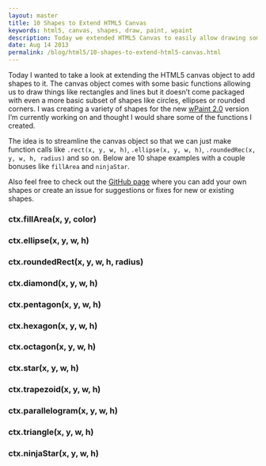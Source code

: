 ```yaml
---
layout: master
title: 10 Shapes to Extend HTML5 Canvas
keywords: html5, canvas, shapes, draw, paint, wpaint
description: Today we extended HTML5 Canvas to easily allow drawing some shapes through the use of simple methods.
date: Aug 14 2013
permalink: /blog/html5/10-shapes-to-extend-html5-canvas.html
---
```


Today I wanted to take a look at extending the HTML5 canvas object to add shapes to it. The canvas object comes with some basic functions allowing us to draw things like rectangles and lines but it doesn’t come packaged with even a more basic subset of shapes like circles, ellipses or rounded corners. I was creating a variety of shapes for the new [wPaint 2.0](http://wpaint.websanova.com/) version I’m currently working on and thought I would share some of the functions I created.

The idea is to streamline the canvas object so that we can just make function calls like `.rect(x, y, w, h)`, `.ellipse(x, y, w, h)`, `.roundedRec(x, y, w, h, radius)` and so on. Below are 10 shape examples with a couple bonuses like `fillArea` and `ninjaStar`.

Also feel free to check out the [GitHub page](https://github.com/websanova/wExtensions) where you can add your own shapes or create an issue for suggestions or fixes for new or existing shapes.

<script type="text/javascript">
CanvasRenderingContext2D.prototype.diamond=function(a,b,c,d){return a&&b&&c&&d?(this.beginPath(),this.moveTo(a+.5*c,b),this.lineTo(a,b+.5*d),this.lineTo(a+.5*c,b+d),this.lineTo(a+c,b+.5*d),this.lineTo(a+.5*c,b),this.closePath(),void 0):!0},CanvasRenderingContext2D.prototype.diamond=function(a,b,c,d){return a&&b&&c&&d?(this.beginPath(),this.moveTo(a+.5*c,b),this.lineTo(a,b+.5*d),this.lineTo(a+.5*c,b+d),this.lineTo(a+c,b+.5*d),this.lineTo(a+.5*c,b),this.closePath(),void 0):!0},CanvasRenderingContext2D.prototype.diamond=function(a,b,c,d){return a&&b&&c&&d?(this.beginPath(),this.moveTo(a+.5*c,b),this.lineTo(a,b+.5*d),this.lineTo(a+.5*c,b+d),this.lineTo(a+c,b+.5*d),this.lineTo(a+.5*c,b),this.closePath(),void 0):!0},CanvasRenderingContext2D.prototype.ellipse=function(a,b,c,d){if(!(a&&b&&c&&d))return!0;var e=.5522848,f=c/2*e,g=d/2*e,h=a+c,i=b+d,j=a+c/2,k=b+d/2;this.beginPath(),this.moveTo(a,k),this.bezierCurveTo(a,k-g,j-f,b,j,b),this.bezierCurveTo(j+f,b,h,k-g,h,k),this.bezierCurveTo(h,k+g,j+f,i,j,i),this.bezierCurveTo(j-f,i,a,k+g,a,k),this.closePath()},CanvasRenderingContext2D.prototype.fillArea=function(a,b,c){function d(a){return{r:o[a],g:o[a+1],b:o[a+2],a:o[a+3]}}function e(a){o[a]=c[0],o[a+1]=c[1],o[a+2]=c[2],o[a+3]=c[3]}function f(a){return p.r===a.r&&p.g===a.g&&p.b===a.b&&p.a===a.a}if(!a||!b||!c)return!0;var g=this.canvas.style.color;this.canvas.style.color=c,c=this.canvas.style.color.match(/^rgba?\((.*)\);?$/)[1].split(","),this.canvas.style.color=g,c[0]=parseInt(c[0],10),c[1]=parseInt(c[1],10),c[2]=parseInt(c[2],10),c[3]=parseInt(c[3]||255,10);for(var h,i,j,k,l=this.canvas.width,m=this.canvas.height,n=this.getImageData(0,0,l,m),o=n.data,p=d(4*(b*l+a)),q=[[a,b]];q.length;){for(h=q.pop(),i=4*(h[1]*l+h[0]);h[1]-->=0&&f(d(i));)i-=4*l;for(i+=4*l,++h[1],j=!1,k=!1;h[1]++<m-1&&f(d(i));)e(i),h[0]>0&&(f(d(i-4))?j||(q.push([h[0]-1,h[1]]),j=!0):j&&(j=!1)),h[0]<l-1&&(f(d(i+4))?k||(q.push([h[0]+1,h[1]]),k=!0):k&&(k=!1)),i+=4*l}this.putImageData(n,0,0)},CanvasRenderingContext2D.prototype.hexagon=function(a,b,c,d){if(!(a&&b&&c&&d))return!0;var e=.225,f=1-e;this.beginPath(),this.moveTo(a+.5*c,b),this.lineTo(a,b+d*e),this.lineTo(a,b+d*f),this.lineTo(a+.5*c,b+d),this.lineTo(a+c,b+d*f),this.lineTo(a+c,b+d*e),this.lineTo(a+.5*c,b),this.closePath()},CanvasRenderingContext2D.prototype.ninjaStar=function(a,b,c,d){return a&&b&&c&&d?(this.beginPath(),this.moveTo(a+.5*c,b),this.lineTo(a+.35*c,b+.35*d),this.lineTo(a,b+.5*d),this.lineTo(a+.35*c,b+.65*d),this.lineTo(a+.5*c,b+d),this.lineTo(a+.65*c,b+.65*d),this.lineTo(a+c,b+.5*d),this.lineTo(a+.65*c,b+.35*d),this.lineTo(a+.5*c,b),this.closePath(),void 0):!0},CanvasRenderingContext2D.prototype.octagon=function(a,b,c,d){if(!(a&&b&&c&&d))return!0;var e=.275,f=1-e;this.beginPath(),this.moveTo(a+c*e,b),this.lineTo(a,b+d*e),this.lineTo(a,b+d*f),this.lineTo(a+c*e,b+d),this.lineTo(a+c*f,b+d),this.lineTo(a+c,b+d*f),this.lineTo(a+c,b+d*e),this.lineTo(a+c*f,b),this.lineTo(a+c*e,b),this.closePath()},CanvasRenderingContext2D.prototype.parallelogram=function(a,b,c,d){return a&&b&&c&&d?(this.beginPath(),this.moveTo(a+.3*c,b),this.lineTo(a,b+d),this.lineTo(a+.7*c,b+d),this.lineTo(a+c,b),this.lineTo(a+.3*c,b),this.closePath(),void 0):!0},CanvasRenderingContext2D.prototype.pentagon=function(a,b,c,d){return a&&b&&c&&d?(this.beginPath(),this.moveTo(a+c/2,b),this.lineTo(a,b+.4*d),this.lineTo(a+.2*c,b+d),this.lineTo(a+.8*c,b+d),this.lineTo(a+c,b+.4*d),this.lineTo(a+c/2,b),this.closePath(),void 0):!0},CanvasRenderingContext2D.prototype.roundedRect=function(a,b,c,d,e){return a&&b&&c&&d?(e||(e=5),this.beginPath(),this.moveTo(a+e,b),this.lineTo(a+c-e,b),this.quadraticCurveTo(a+c,b,a+c,b+e),this.lineTo(a+c,b+d-e),this.quadraticCurveTo(a+c,b+d,a+c-e,b+d),this.lineTo(a+e,b+d),this.quadraticCurveTo(a,b+d,a,b+d-e),this.lineTo(a,b+e),this.quadraticCurveTo(a,b,a+e,b),this.closePath(),void 0):!0},CanvasRenderingContext2D.prototype.star=function(a,b,c,d){return a&&b&&c&&d?(this.beginPath(),this.moveTo(a+.5*c,b),this.lineTo(a+.3*c,b+.3*d),this.lineTo(a,b+.4*d),this.lineTo(a+.2*c,b+.65*d),this.lineTo(a+.2*c,b+d),this.lineTo(a+.5*c,b+.8*d),this.lineTo(a+.8*c,b+d),this.lineTo(a+.8*c,b+.65*d),this.lineTo(a+c,b+.4*d),this.lineTo(a+.7*c,b+.3*d),this.lineTo(a+.5*c,b),this.closePath(),void 0):!0},CanvasRenderingContext2D.prototype.star=function(a,b,c,d){return a&&b&&c&&d?(this.beginPath(),this.moveTo(a+.5*c,b),this.lineTo(a+.375*c,b+.4*d),this.lineTo(a,b+.4*d),this.lineTo(a+.3*c,b+.625*d),this.lineTo(a+.2*c,b+d),this.lineTo(a+.5*c,b+.725*d),this.lineTo(a+.8*c,b+d),this.lineTo(a+.7*c,b+.625*d),this.lineTo(a+c,b+.4*d),this.lineTo(a+.625*c,b+.4*d),this.lineTo(a+.5*c,b),this.closePath(),void 0):!0},CanvasRenderingContext2D.prototype.trapezoid=function(a,b,c,d){return a&&b&&c&&d?(this.beginPath(),this.moveTo(a+.2*c,b),this.lineTo(a,b+d),this.lineTo(a+c,b+d),this.lineTo(a+.8*c,b),this.lineTo(a+.3*c,b),this.closePath(),void 0):!0},CanvasRenderingContext2D.prototype.triangle=function(a,b,c,d){return a&&b&&c&&d?(this.beginPath(),this.moveTo(a+c/2,b),this.lineTo(a,b+d),this.lineTo(a+c,b+d),this.lineTo(a+c/2,b),this.closePath(),void 0):!0},CanvasRenderingContext2D.prototype.ellipse=function(a,b,c,d){if(!(a&&b&&c&&d))return!0;var e=.5522848,f=c/2*e,g=d/2*e,h=a+c,i=b+d,j=a+c/2,k=b+d/2;this.beginPath(),this.moveTo(a,k),this.bezierCurveTo(a,k-g,j-f,b,j,b),this.bezierCurveTo(j+f,b,h,k-g,h,k),this.bezierCurveTo(h,k+g,j+f,i,j,i),this.bezierCurveTo(j-f,i,a,k+g,a,k),this.closePath()},CanvasRenderingContext2D.prototype.fillArea=function(a,b,c){function d(a){return{r:o[a],g:o[a+1],b:o[a+2],a:o[a+3]}}function e(a){o[a]=c[0],o[a+1]=c[1],o[a+2]=c[2],o[a+3]=c[3]}function f(a){return p.r===a.r&&p.g===a.g&&p.b===a.b&&p.a===a.a}if(!a||!b||!c)return!0;var g=this.canvas.style.color;this.canvas.style.color=c,c=this.canvas.style.color.match(/^rgba?\((.*)\);?$/)[1].split(","),this.canvas.style.color=g,c[0]=parseInt(c[0],10),c[1]=parseInt(c[1],10),c[2]=parseInt(c[2],10),c[3]=parseInt(c[3]||255,10);for(var h,i,j,k,l=this.canvas.width,m=this.canvas.height,n=this.getImageData(0,0,l,m),o=n.data,p=d(4*(b*l+a)),q=[[a,b]];q.length;){for(h=q.pop(),i=4*(h[1]*l+h[0]);h[1]-->=0&&f(d(i));)i-=4*l;for(i+=4*l,++h[1],j=!1,k=!1;h[1]++<m-1&&f(d(i));)e(i),h[0]>0&&(f(d(i-4))?j||(q.push([h[0]-1,h[1]]),j=!0):j&&(j=!1)),h[0]<l-1&&(f(d(i+4))?k||(q.push([h[0]+1,h[1]]),k=!0):k&&(k=!1)),i+=4*l}this.putImageData(n,0,0)},CanvasRenderingContext2D.prototype.hexagon=function(a,b,c,d){if(!(a&&b&&c&&d))return!0;var e=.225,f=1-e;this.beginPath(),this.moveTo(a+.5*c,b),this.lineTo(a,b+d*e),this.lineTo(a,b+d*f),this.lineTo(a+.5*c,b+d),this.lineTo(a+c,b+d*f),this.lineTo(a+c,b+d*e),this.lineTo(a+.5*c,b),this.closePath()},CanvasRenderingContext2D.prototype.ninjastar=function(a,b,c,d){return a&&b&&c&&d?(this.beginPath(),this.moveTo(a+.5*c,b),this.lineTo(a+.35*c,b+.35*d),this.lineTo(a,b+.5*d),this.lineTo(a+.35*c,b+.65*d),this.lineTo(a+.5*c,b+d),this.lineTo(a+.65*c,b+.65*d),this.lineTo(a+c,b+.5*d),this.lineTo(a+.65*c,b+.35*d),this.lineTo(a+.5*c,b),this.closePath(),void 0):!0},CanvasRenderingContext2D.prototype.octagon=function(a,b,c,d){if(!(a&&b&&c&&d))return!0;var e=.275,f=1-e;this.beginPath(),this.moveTo(a+c*e,b),this.lineTo(a,b+d*e),this.lineTo(a,b+d*f),this.lineTo(a+c*e,b+d),this.lineTo(a+c*f,b+d),this.lineTo(a+c,b+d*f),this.lineTo(a+c,b+d*e),this.lineTo(a+c*f,b),this.lineTo(a+c*e,b),this.closePath()},CanvasRenderingContext2D.prototype.parallelogram=function(a,b,c,d){return a&&b&&c&&d?(this.beginPath(),this.moveTo(a+.3*c,b),this.lineTo(a,b+d),this.lineTo(a+.7*c,b+d),this.lineTo(a+c,b),this.lineTo(a+.3*c,b),this.closePath(),void 0):!0},CanvasRenderingContext2D.prototype.pentagon=function(a,b,c,d){return a&&b&&c&&d?(this.beginPath(),this.moveTo(a+c/2,b),this.lineTo(a,b+.4*d),this.lineTo(a+.2*c,b+d),this.lineTo(a+.8*c,b+d),this.lineTo(a+c,b+.4*d),this.lineTo(a+c/2,b),this.closePath(),void 0):!0},CanvasRenderingContext2D.prototype.roundedRect=function(a,b,c,d,e){return a&&b&&c&&d?(e||(e=5),this.beginPath(),this.moveTo(a+e,b),this.lineTo(a+c-e,b),this.quadraticCurveTo(a+c,b,a+c,b+e),this.lineTo(a+c,b+d-e),this.quadraticCurveTo(a+c,b+d,a+c-e,b+d),this.lineTo(a+e,b+d),this.quadraticCurveTo(a,b+d,a,b+d-e),this.lineTo(a,b+e),this.quadraticCurveTo(a,b,a+e,b),this.closePath(),void 0):!0},CanvasRenderingContext2D.prototype.star=function(a,b,c,d){return a&&b&&c&&d?(this.beginPath(),this.moveTo(a+.5*c,b),this.lineTo(a+.3*c,b+.3*d),this.lineTo(a,b+.4*d),this.lineTo(a+.2*c,b+.65*d),this.lineTo(a+.2*c,b+d),this.lineTo(a+.5*c,b+.8*d),this.lineTo(a+.8*c,b+d),this.lineTo(a+.8*c,b+.65*d),this.lineTo(a+c,b+.4*d),this.lineTo(a+.7*c,b+.3*d),this.lineTo(a+.5*c,b),this.closePath(),void 0):!0},CanvasRenderingContext2D.prototype.star=function(a,b,c,d){return a&&b&&c&&d?(this.beginPath(),this.moveTo(a+.5*c,b),this.lineTo(a+.375*c,b+.4*d),this.lineTo(a,b+.4*d),this.lineTo(a+.3*c,b+.625*d),this.lineTo(a+.2*c,b+d),this.lineTo(a+.5*c,b+.725*d),this.lineTo(a+.8*c,b+d),this.lineTo(a+.7*c,b+.625*d),this.lineTo(a+c,b+.4*d),this.lineTo(a+.625*c,b+.4*d),this.lineTo(a+.5*c,b),this.closePath(),void 0):!0},CanvasRenderingContext2D.prototype.trapezoid=function(a,b,c,d){return a&&b&&c&&d?(this.beginPath(),this.moveTo(a+.2*c,b),this.lineTo(a,b+d),this.lineTo(a+c,b+d),this.lineTo(a+.8*c,b),this.lineTo(a+.3*c,b),this.closePath(),void 0):!0},CanvasRenderingContext2D.prototype.triangle=function(a,b,c,d){return a&&b&&c&&d?(this.beginPath(),this.moveTo(a+c/2,b),this.lineTo(a,b+d),this.lineTo(a+c,b+d),this.lineTo(a+c/2,b),this.closePath(),void 0):!0};
</script>

### ctx.fillArea(x, y, color)

<canvas id="canvas-fillArea" width="100" height="100"></canvas>
<script type="text/javascript">
var ctx = document.getElementById('canvas-fillArea').getContext('2d');
ctx.fillArea(5, 5, '#6699FF');
</script>

### ctx.ellipse(x, y, w, h)

<canvas id="canvas-ellipse" width="100" height="100"></canvas>
<script type="text/javascript">
var ctx = document.getElementById('canvas-ellipse').getContext('2d');
ctx.fillStyle = '#6699ff';
ctx.strokeStyle = '#000000';
ctx.lineWidth = '2px';
ctx.ellipse(5, 5, 90, 90);
ctx.fill();
ctx.stroke();
</script>

### ctx.roundedRect(x, y, w, h, radius)

<canvas id="canvas-roundedRect" width="100" height="100"></canvas>
<script type="text/javascript">
var ctx = document.getElementById('canvas-roundedRect').getContext('2d');
ctx.fillStyle = '#6699ff';
ctx.strokeStyle = '#000000';
ctx.lineWidth = '2px';
ctx.roundedRect(5, 5, 90, 90);
ctx.fill();
ctx.stroke();
</script>

### ctx.diamond(x, y, w, h)

<canvas id="canvas-diamond" width="100" height="100"></canvas>
<script type="text/javascript">
var ctx = document.getElementById('canvas-diamond').getContext('2d');
ctx.fillStyle = '#6699ff';
ctx.strokeStyle = '#000000';
ctx.lineWidth = '2px';
ctx.diamond(5, 5, 90, 90);
ctx.fill();
ctx.stroke();
</script>

### ctx.pentagon(x, y, w, h)

<canvas id="canvas-pentagon" width="100" height="100"></canvas>
<script type="text/javascript">
var ctx = document.getElementById('canvas-pentagon').getContext('2d');
ctx.fillStyle = '#6699ff';
ctx.strokeStyle = '#000000';
ctx.lineWidth = '2px';
ctx.pentagon(5, 5, 90, 90);
ctx.fill();
ctx.stroke();
</script>

### ctx.hexagon(x, y, w, h)

<canvas id="canvas-hexagon" width="100" height="100"></canvas>
<script type="text/javascript">
var ctx = document.getElementById('canvas-hexagon').getContext('2d');
ctx.fillStyle = '#6699ff';
ctx.strokeStyle = '#000000';
ctx.lineWidth = '2px';
ctx.hexagon(5, 5, 90, 90);
ctx.fill();
ctx.stroke();
</script>

### ctx.octagon(x, y, w, h)

<canvas id="canvas-octagon" width="100" height="100"></canvas>
<script type="text/javascript">
var ctx = document.getElementById('canvas-octagon').getContext('2d');
ctx.fillStyle = '#6699ff';
ctx.strokeStyle = '#000000';
ctx.lineWidth = '2px';
ctx.octagon(5, 5, 90, 90);
ctx.fill();
ctx.stroke();
</script>

### ctx.star(x, y, w, h)

<canvas id="canvas-star" width="100" height="100"></canvas>
<script type="text/javascript">
var ctx = document.getElementById('canvas-star').getContext('2d');
ctx.fillStyle = '#6699ff';
ctx.strokeStyle = '#000000';
ctx.lineWidth = '2px';
ctx.star(5, 5, 90, 90);
ctx.fill();
ctx.stroke();
</script>

### ctx.trapezoid(x, y, w, h)

<canvas id="canvas-trapezoid" width="100" height="100"></canvas>
<script type="text/javascript">
var ctx = document.getElementById('canvas-trapezoid').getContext('2d');
ctx.fillStyle = '#6699ff';
ctx.strokeStyle = '#000000';
ctx.lineWidth = '2px';
ctx.trapezoid(5, 5, 90, 90);
ctx.fill();
ctx.stroke();
</script>

### ctx.parallelogram(x, y, w, h)

<canvas id="canvas-parallelogram" width="100" height="100"></canvas>
<script type="text/javascript">
var ctx = document.getElementById('canvas-parallelogram').getContext('2d');
ctx.fillStyle = '#6699ff';
ctx.strokeStyle = '#000000';
ctx.lineWidth = '2px';
ctx.parallelogram(5, 5, 90, 90);
ctx.fill();
ctx.stroke();
</script>

### ctx.triangle(x, y, w, h)

<canvas id="canvas-triangle" width="100" height="100"></canvas>
<script type="text/javascript">
var ctx = document.getElementById('canvas-triangle').getContext('2d');
ctx.fillStyle = '#6699ff';
ctx.strokeStyle = '#000000';
ctx.lineWidth = '2px';
ctx.triangle(5, 5, 90, 90);
ctx.fill();
ctx.stroke();
</script>

### ctx.ninjaStar(x, y, w, h)

<canvas id="canvas-ninjaStar" width="100" height="100"></canvas>
<script type="text/javascript">
var ctx = document.getElementById('canvas-ninjaStar').getContext('2d');
ctx.fillStyle = '#6699ff';
ctx.strokeStyle = '#000000';
ctx.lineWidth = '2px';
ctx.ninjaStar(5, 5, 90, 90);
ctx.fill();
ctx.stroke();
</script>